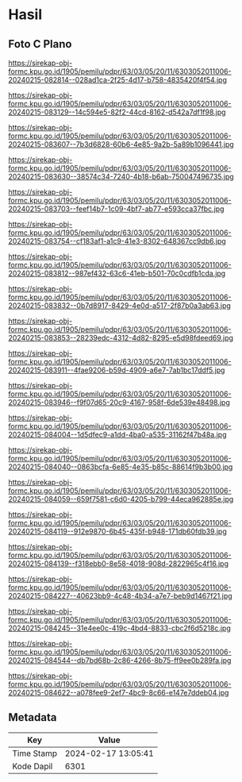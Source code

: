 # Hasil

## Foto C Plano

https://sirekap-obj-formc.kpu.go.id/1905/pemilu/pdpr/63/03/05/20/11/6303052011006-20240215-082814--028ad1ca-2f25-4d17-b758-4835420f4f54.jpg

https://sirekap-obj-formc.kpu.go.id/1905/pemilu/pdpr/63/03/05/20/11/6303052011006-20240215-083129--14c594e5-82f2-44cd-8162-d542a7df1f98.jpg

https://sirekap-obj-formc.kpu.go.id/1905/pemilu/pdpr/63/03/05/20/11/6303052011006-20240215-083607--7b3d6828-60b6-4e85-9a2b-5a89b1096441.jpg

https://sirekap-obj-formc.kpu.go.id/1905/pemilu/pdpr/63/03/05/20/11/6303052011006-20240215-083630--38574c34-7240-4b18-b6ab-750047496735.jpg

https://sirekap-obj-formc.kpu.go.id/1905/pemilu/pdpr/63/03/05/20/11/6303052011006-20240215-083703--feef14b7-1c09-4bf7-ab77-e593cca37fbc.jpg

https://sirekap-obj-formc.kpu.go.id/1905/pemilu/pdpr/63/03/05/20/11/6303052011006-20240215-083754--cf183af1-a1c9-41e3-8302-648367cc9db6.jpg

https://sirekap-obj-formc.kpu.go.id/1905/pemilu/pdpr/63/03/05/20/11/6303052011006-20240215-083812--987ef432-63c6-41eb-b501-70c0cdfb1cda.jpg

https://sirekap-obj-formc.kpu.go.id/1905/pemilu/pdpr/63/03/05/20/11/6303052011006-20240215-083832--0b7d8917-8429-4e0d-a517-2f87b0a3ab63.jpg

https://sirekap-obj-formc.kpu.go.id/1905/pemilu/pdpr/63/03/05/20/11/6303052011006-20240215-083853--28239edc-4312-4d82-8295-e5d98fdeed69.jpg

https://sirekap-obj-formc.kpu.go.id/1905/pemilu/pdpr/63/03/05/20/11/6303052011006-20240215-083911--4fae9206-b59d-4909-a6e7-7ab1bc17ddf5.jpg

https://sirekap-obj-formc.kpu.go.id/1905/pemilu/pdpr/63/03/05/20/11/6303052011006-20240215-083946--f9f07d65-20c9-4167-958f-6de539e48498.jpg

https://sirekap-obj-formc.kpu.go.id/1905/pemilu/pdpr/63/03/05/20/11/6303052011006-20240215-084004--1d5dfec9-a1dd-4ba0-a535-31162f47b48a.jpg

https://sirekap-obj-formc.kpu.go.id/1905/pemilu/pdpr/63/03/05/20/11/6303052011006-20240215-084040--0863bcfa-6e85-4e35-b85c-88614f9b3b00.jpg

https://sirekap-obj-formc.kpu.go.id/1905/pemilu/pdpr/63/03/05/20/11/6303052011006-20240215-084059--659f7581-c6d0-4205-b799-44eca962885e.jpg

https://sirekap-obj-formc.kpu.go.id/1905/pemilu/pdpr/63/03/05/20/11/6303052011006-20240215-084119--912e9870-6b45-435f-b948-171db60fdb39.jpg

https://sirekap-obj-formc.kpu.go.id/1905/pemilu/pdpr/63/03/05/20/11/6303052011006-20240215-084139--f318ebb0-8e58-4018-908d-2822965c4f16.jpg

https://sirekap-obj-formc.kpu.go.id/1905/pemilu/pdpr/63/03/05/20/11/6303052011006-20240215-084227--40623bb9-4c48-4b34-a7e7-beb9d1467f21.jpg

https://sirekap-obj-formc.kpu.go.id/1905/pemilu/pdpr/63/03/05/20/11/6303052011006-20240215-084245--31e4ee0c-419c-4bd4-8833-cbc2f6d5218c.jpg

https://sirekap-obj-formc.kpu.go.id/1905/pemilu/pdpr/63/03/05/20/11/6303052011006-20240215-084544--db7bd68b-2c86-4266-8b75-ff9ee0b289fa.jpg

https://sirekap-obj-formc.kpu.go.id/1905/pemilu/pdpr/63/03/05/20/11/6303052011006-20240215-084622--a078fee9-2ef7-4bc9-8c66-e147e7ddeb04.jpg


## Metadata

| Key        | Value               |
| ---------- | ------------------- |
| Time Stamp | 2024-02-17 13:05:41 |
| Kode Dapil | 6301                |



